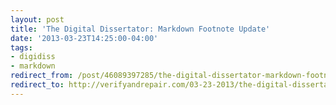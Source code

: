 ```yaml
--- 
layout: post 
title: 'The Digital Dissertator: Markdown Footnote Update' 
date: '2013-03-23T14:25:00-04:00' 
tags: 
- digidiss 
- markdown
redirect_from: /post/46089397285/the-digital-dissertator-markdown-footnote-update/
redirect_to: http://verifyandrepair.com/03-23-2013/the-digital-dissertator-markdown-footnote-update.html
---
```

